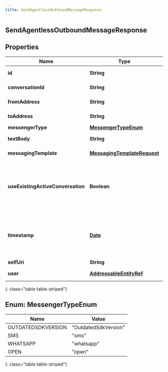 ```yaml
---
title: SendAgentlessOutboundMessageResponse
---
```


## SendAgentlessOutboundMessageResponse

## Properties

| Name                              | Type                                                                             | Description                                                                                                                                                       | Notes      |
| --------------------------------- | -------------------------------------------------------------------------------- | ----------------------------------------------------------------------------------------------------------------------------------------------------------------- | ---------- |
| **id**                            | <!----><!---->**String**<!---->                                                  | The globally unique identifier for the object.                                                                                                                    | [optional] |
| **conversationId**                | <!----><!---->**String**<!---->                                                  | The identifier of the conversation.                                                                                                                               | [optional] |
| **fromAddress**                   | <!----><!---->**String**<!---->                                                  | The sender of the message.                                                                                                                                        | [optional] |
| **toAddress**                     | <!----><!---->**String**<!---->                                                  | The recipient of the message.                                                                                                                                     | [optional] |
| **messengerType**                 | [**MessengerTypeEnum**](#MessengerTypeEnum)<!---->                               | Type of messenger.                                                                                                                                                | [optional] |
| **textBody**                      | <!----><!---->**String**<!---->                                                  | The body of the text message.                                                                                                                                     | [optional] |
| **messagingTemplate**             | <!----><!---->[**MessagingTemplateRequest**](MessagingTemplateRequest.md)<!----> | The messaging template sent                                                                                                                                       | [optional] |
| **useExistingActiveConversation** | <!----><!---->**Boolean**<!---->                                                 | Use an existing active conversation to send the agentless outbound message. Set this parameter to &#39;true&#39; to use active conversation. Default value: false | [optional] |
| **timestamp**                     | <!----><!---->[**Date**](Date.md)<!---->                                         | The time when the message was sent. Date time is represented as an ISO-8601 string. For example: yyyy-MM-ddTHH:mm:ss[.mmm]Z                                       | [optional] |
| **selfUri**                       | <!----><!---->**String**<!---->                                                  | The URI for this object                                                                                                                                           | [optional] |
| **user**                          | <!----><!---->[**AddressableEntityRef**](AddressableEntityRef.md)<!---->         | Details of the user created the job                                                                                                                               | [optional] |

{: class="table table-striped"}

<a name="MessengerTypeEnum"></a>

## Enum: MessengerTypeEnum

| Name               | Value                          |
| ------------------ | ------------------------------ |
| OUTDATEDSDKVERSION | &quot;OutdatedSdkVersion&quot; |
| SMS                | &quot;sms&quot;                |
| WHATSAPP           | &quot;whatsapp&quot;           |
| OPEN               | &quot;open&quot;               |

{: class="table table-striped"}
